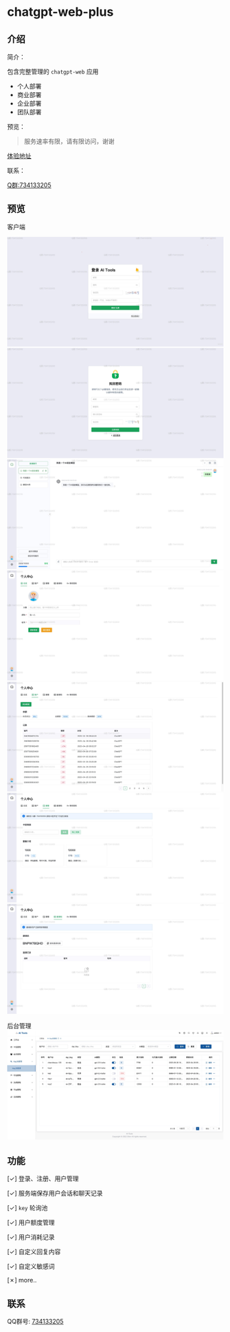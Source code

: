 # chatgpt-web-plus

## 介绍

简介：

包含完整管理的 `chatgpt-web` 应用

- 个人部署
- 商业部署
- 企业部署
- 团队部署

预览：

> 服务速率有限，请有限访问，谢谢

[体验地址](http://chatgpt-web-plus.it007996.top)

联系：

[Q群:734133205](http://qm.qq.com/cgi-bin/qm/qr?_wv=1027&k=mj6rjqBvsNkT66LsQAfMBIqZl0Esjwn5&authKey=CQa4XIElV0DIhjIbIgfix1bUZW5wRNnEJeHo%2BEDloZOIcnXaTe%2Bbzvn0A42Wseq5&noverify=0&group_code=734133205)


## 预览

客户端

![登录/注册](docs/1.jpeg)
![找回密码](docs/2.jpeg)
![主页](docs/3.jpeg)
![总览](docs/4.jpeg)
![账户](docs/5.jpeg)
![套餐](docs/6.jpeg)
![邀请码](docs/7.jpeg)

后台管理
![后台](docs/admin.jpeg)

## 功能
[✓] 登录、注册、用户管理

[✓] 服务端保存用户会话和聊天记录

[✓] `key` 轮询池

[✓] 用户额度管理

[✓] 用户消耗记录

[✓] 自定义回复内容

[✓] 自定义敏感词

[✗] more..

## 联系

QQ群号: [734133205](http://qm.qq.com/cgi-bin/qm/qr?_wv=1027&k=mj6rjqBvsNkT66LsQAfMBIqZl0Esjwn5&authKey=CQa4XIElV0DIhjIbIgfix1bUZW5wRNnEJeHo%2BEDloZOIcnXaTe%2Bbzvn0A42Wseq5&noverify=0&group_code=734133205)